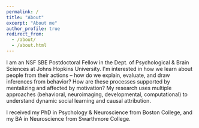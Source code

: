 ```yaml
---
permalink: /
title: "About"
excerpt: "About me"
author_profile: true
redirect_from: 
  - /about/
  - /about.html
---
```


I am an NSF SBE Postdoctoral Fellow in the Dept. of Psychological & Brain Sciences at Johns Hopkins University. I'm interested in how we learn about people from their actions – how do we explain, evaluate, and draw inferences from behavior? How are these processes supported by mentalizing and affected by motivation? My research uses multiple approaches (behavioral, neuroimaging, developmental, computational) to understand dynamic social learning and causal attribution. 

 I received my PhD in Psychology & Neuroscience from Boston College, and my BA in Neuroscience from Swarthmore College.
